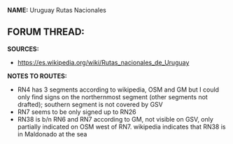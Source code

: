 ﻿**NAME:**
Uruguay Rutas Nacionales

**FORUM THREAD:**
- 


**SOURCES:**
- https://es.wikipedia.org/wiki/Rutas_nacionales_de_Uruguay


**NOTES TO ROUTES:**
- RN4 has 3 segments according to wikipedia, OSM and GM but I could only find signs on the northernmost segment (other segments not drafted); southern segment is not covered by GSV
- RN7 seems to be only signed up to RN26
- RN38 is b/n RN6 and RN7 according to GM, not visible on GSV, only partially indicated on OSM west of RN7. wikipedia indicates that RN38 is in Maldonado at the sea
